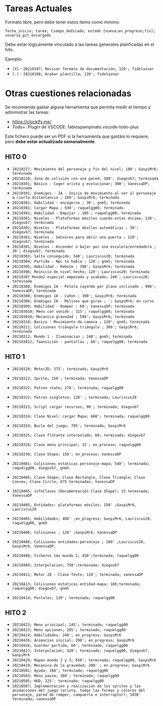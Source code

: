 # Tareas Actuales
Formato libre, pero debe tener estos items como mínimo:

`fecha_inicio; tarea; tiempo_dedicado; estado [nueva;en_progreso;fin]; usuario_git_encargado`

Debe estar lógicamente vinculado a las tareas generales planficadas en el hito.

Ejemplo:

* `[X]` - `20210107; Revisar formato de documentación; 120'; fidelaznar`
* `[.]` - `20210108; Acabar plantilla; 120'; fidelaznar`

# Otras cuestiones relacionadas
Se recomienda gastar alguna herramienta que permita medir el tiempo y administrar las tareas:

* https://clockify.me/
* Todo+: Plugin de VSCODE: fabiospampinato.vscode-todo-plus

Este fichero puede ser un PDF si la herramienta que gastáis lo requiere, pero **debe estar actualizado semanalmente**.

## HITO 0
* `20210227; Movimiento del personaje y fin del nivel; 180'; GaspiMr6; terminada` 
* `20210228; Zona de colisión con una pared; 180'; diegovb7; terminada`
* `20210301; Básico - Coger arista y evolucionar; 300'; VanessaDP; terminada` 
* `20210301; Enemigos - IA - Inicio de movimiento al ver al personaje a cierta distantancia ; 180'; GaspiMr6; terminada` 
* `20210301; Habilidad - encogerse ; 30'; gnm5; terminada`
* `20210301; Cargar Mapa ; 930'; raquelgg00; terminado` 
* `20210301; Habilidad - Empujar ; 105'; raquelgg00; terminada` 
* `20210301; Niveles - Plataformas móviles cuando estas encima; 120'; diegovb7; terminada`
* `20210301; Niveles - Plataformas móviles automáticas ; 30'; diegovb7; terminada`
* `20210301; Niveles - Sensores para abrir una puerta ; 120'; diegovb7; terminada`
* `20210301; Niveles - Ascender o bajar por una escalera/enredadera ; 30'; diegovb7; terminada`   
* `20210303; Salto conseguido; 540'; Lauriscus20; terminada`
* `20210304; Partida - Npc te habla ; 120'; gnm5; terminada`   
* `20210305; Habilidad - Rebote ; 390'; GaspiMr6; terminada` 
* `20210306; Reinicio de nivel hecho; 120'; Lauriscus20; terminada`
* `20210307 Mundo2 especial empezado y acabado; 240'; Lauriscus20; terminada`
* `20210308; Enemigos IA - Pelota cayendo por plano inclinado ; 900'; VanessaDP; terminada` 
* `20210308; Enemigos IA - Cañon ; 300'; GaspiMr6; terminada` 
* `20210308; Enemigos IA - Molinos que giran ; '; GaspiMr6; en curso`
* `20210309; Habilidad - Romper ; 60'; VanessaDP; terminada` 
* `202103010; Menu con sonido ; 315'; raquelgg00; terminada` 
* `202103010; Mecanica gravedad ; 540'; GaspiMr6; terminada` 
* `20210310; Basico - Movimiento de camara ; 120'; gnm5; terminada`
* `20210311; Colisiones triángulo-triángulo ; 300'; GaspiMr6; terminada`
* `20210312; Mundo 1 - Iluminacion ; 240'; gnm5; terminada`
* `202103012; Taansición - pantallas ; 60'; raquelgg00; terminada`

## HITO 1
* `20210320; Motor2D; 375'; terminada; GaspiMr6`
* `20210322; Sprite; 150'; terminada; VanessaDP`
* `20210322; Patron state; 270'; terminada; raquelgg00`
* `20210322; Patron singleton; 120' ; terminada; Lauriscus20`
* `20210323; Script cargar recursos; 90'; terminada; diegovb7`
* `20210324; Clase Nivel: cargar Mapa; 660'; terminada; raquelgg00`
* `20210324; Bucle del juego; 705'; terminada; GaspiMr6`
* `20210325; Clase flotante interpolado; 60; terminada; diegovb7`
* `20210328; Clase menu principal; 15'; en_proceso; raquelgg00`

* `20210330; Clase Shape; 150'; en_proceso; VanessaDP`
* `20210401; Colisiones estaticas personaje-mapa; 540'; terminada; raquelgg00, diegovb7, gnm5`

* `20210405; Clase Shape; Clase Rectangle, Clase Triangle; Clase Convex; Clase Circle; 675 terminadas; VanessaDP`
* `20210405; infoClases (Documentación Clase Shape); 15 terminada; VanessaDP`
* `20210405; Entidades: plataformas móviles; 150' ;GaspiMr6, Lauriscus20`
* `20210405; Habilidades; 480' ;en_progreso; GaspiMr6, Lauriscus20, raquelgg00, gnm5`
* `20210406; Colisiones ; 120' ;GaspiMr6, VanessaDP`
* `20210406; Colisiones entidades-personaje ; 180' ;Lauriscus20, GaspiMr6, VanessaDP, `
* `20210408; Ficheros tmx mundo 1; 450';terminada; raquelgg00`
* `20210409; Interpolacion; 750';terminada; diegovb7`
* `20210411; Motor 2D - Clase Texto; 120'; terminada; vanessaDP`

* `20210413; Colisiones estaticas entidad-mapa; 180;terminada; raquelgg00, diegovb7, gnm5`
* `20210414; Portales; 120'; terminada; raquelgg00`

## HITO 2
* `20210423; Menu principal; 145'; terminado; raquelgg00`
* `20210423; Menu opciones; 205'; terminado; raquelgg00`
* `20210424; Habilidades; 240'; en_progreso; GaspiMr6`
* `20210426; Animacion inicial; 390'; en_progreso; GaspiMr6`
* `20210426; Guardar partida; 60'; terminado; raquelgg00`
* `20210427; Interpolación; 420'; terminado; raquelgg00, diegovb7, GaspiMr6`
* `20210429; Mapas mundo 2 y 3; 650'; terminada; raquelgg00, GaspiMr6`
* `20210429; Mecanica de la gravedad; 200' ; en progreso; GaspiMr6`
* `20210501; Ayuda; 160'; terminado; raquelgg00`
* `20210503; Menu pausa; 360'; terminado; raquelgg00`
* `20210505; HUD; 225'; terminado; raquelgg00`
* `20210507; Implementación y realización de los sprites y las animaciones del juego (arista, todas las formas y colores del personaje, pared de romper, compuerta e interruptor); 1038' terminada; vanessaDP`
